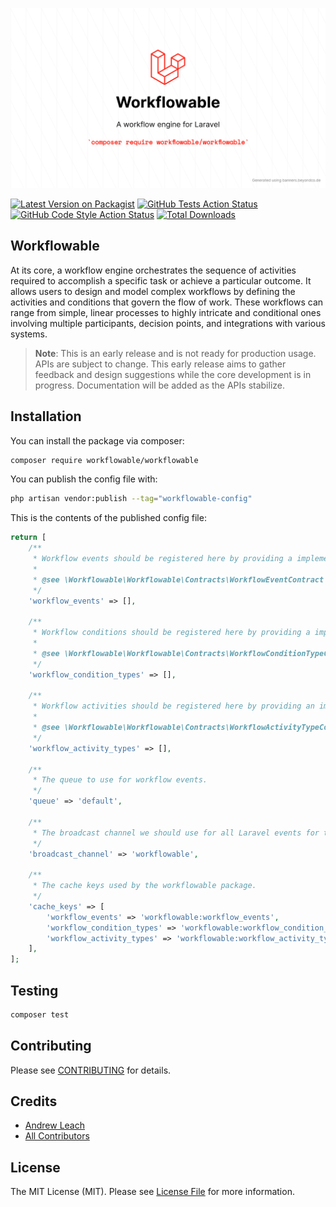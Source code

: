 ![workflowable/workflowable](art/Workflowable.png)

[![Latest Version on Packagist](https://img.shields.io/packagist/v/workflowable/workflowable.svg?style=flat-square)](https://packagist.org/packages/workflowable/workflowable)
[![GitHub Tests Action Status](https://img.shields.io/github/actions/workflow/status/workflowable/workflowable/run-tests.yml?branch=master&label=tests&style=flat-square)](https://github.com/workflowable/workflowable/actions?query=workflowable%3Arun-tests+branch%3Amaster)
[![GitHub Code Style Action Status](https://img.shields.io/github/actions/workflow/status/workflowable/workflowable/fix-php-code-style-issues.yml?branch=master&label=code%20style&style=flat-square)](https://github.com/workflowable/workflowable/actions?query=workflowable%3A"Fix+PHP+code+style+issues"+branch%3Amaster)
[![Total Downloads](https://img.shields.io/packagist/dt/workflowable/workflowable.svg?style=flat-square)](https://packagist.org/packages/workflowable/workflowable)

## Workflowable

At its core, a workflow engine orchestrates the sequence of activities required to accomplish a specific task or achieve a particular outcome. It allows users to design and model complex workflows by defining the activities and conditions that govern the flow of work. These workflows can range from simple, linear processes to highly intricate and conditional ones involving multiple participants, decision points, and integrations with various systems.

> **Note**: This is an early release and is not ready for production usage. APIs are subject to change. This early release aims to gather feedback and design suggestions while the core development is in progress. Documentation will be added as the APIs stabilize.

## Installation

You can install the package via composer:

```bash
composer require workflowable/workflowable
```

You can publish the config file with:

```bash
php artisan vendor:publish --tag="workflowable-config"
```

This is the contents of the published config file:

```php
return [
    /**
     * Workflow events should be registered here by providing a implementation of a WorkflowEventContract.
     *
     * @see \Workflowable\Workflowable\Contracts\WorkflowEventContract
     */
    'workflow_events' => [],

    /**
     * Workflow conditions should be registered here by providing a implementation of a WorkflowConditionContract.
     *
     * @see \Workflowable\Workflowable\Contracts\WorkflowConditionTypeContract
     */
    'workflow_condition_types' => [],

    /**
     * Workflow activities should be registered here by providing an implementation of a WorkflowActivityTypeContract.
     *
     * @see \Workflowable\Workflowable\Contracts\WorkflowActivityTypeContract
     */
    'workflow_activity_types' => [],

    /**
     * The queue to use for workflow events.
     */
    'queue' => 'default',

    /**
     * The broadcast channel we should use for all Laravel events for the workflowable package.
     */
    'broadcast_channel' => 'workflowable',

    /**
     * The cache keys used by the workflowable package.
     */
    'cache_keys' => [
        'workflow_events' => 'workflowable:workflow_events',
        'workflow_condition_types' => 'workflowable:workflow_condition_types',
        'workflow_activity_types' => 'workflowable:workflow_activity_types',
    ],
];

```

## Testing

```bash
composer test
```

## Contributing

Please see [CONTRIBUTING](CONTRIBUTING.md) for details.

## Credits

- [Andrew Leach](https://github.com/Workflowable)
- [All Contributors](../../contributors)

## License

The MIT License (MIT). Please see [License File](LICENSE.md) for more information.
